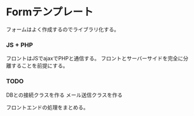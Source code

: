 # Formテンプレート

フォームはよく作成するのでライブラリ化する。

### JS + PHP
フロントはJSでajaxでPHPと通信する。
フロントとサーバーサイドを完全に分離することを前提にする。


### TODO
DBとの接続クラスを作る
メール送信クラスを作る

フロントエンドの処理をまとめる。